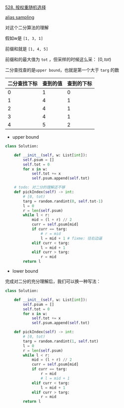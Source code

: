 [528. 按权重随机选择](https://leetcode-cn.com/problems/random-pick-with-weight/)

[alias sampling](https://leetcode-cn.com/problems/random-pick-with-weight/solution/python3-alias-sample-by-la-bi-xiao-xin-sqw/)


对这个二分算法的理解

假如w是 `[1, 3, 1]`

前缀和就是 `[1, 4, 5]`

前缀和的最大值为 `tot` ，但采样的时候这么采： $[0, tot)$

二分查找查的是`upper bound`，也就是第一个大于 `targ` 的数

|二分查找下标|查到的值|查到的下标|
|--|--|--|
|0|1|0|
|1|4|1|
|2|4|1|
|3|4|1|
|4|5|2|

- upper bound

```python
class Solution:

    def __init__(self, w: List[int]):
        self.psum = []
        self.tot = 0
        for x in w:
            self.tot += x
            self.psum.append(self.tot)

    # todo: 对二分的理解还不够
    def pickIndex(self) -> int:
        # [0, tot)
        targ = random.randint(0, self.tot-1)
        l = 0
        r = len(self.psum)
        while l < r:
            mid = (l + r) // 2
            curr = self.psum[mid]
            if curr == targ:
                # r = mid
                l = mid + 1 # fixme: 往右边逼
            elif curr < targ:
                l = mid + 1
            elif curr > targ:
                r = mid
        return l
```

- lower bound

完成对二分的充分理解后，我们可以换一种写法：

```python
class Solution:

    def __init__(self, w: List[int]):
        self.psum = []
        self.tot = 0
        for x in w:
            self.tot += x
            self.psum.append(self.tot)

    def pickIndex(self) -> int:
        # [0, tot)
        targ = random.randint(1, self.tot)
        l = 0
        r = len(self.psum)
        while l < r:
            mid = (l + r) // 2
            curr = self.psum[mid]
            if curr == targ:
                r = mid
                # l = mid + 1
            elif curr < targ:
                l = mid + 1
            elif curr > targ:
                r = mid
        return l
```